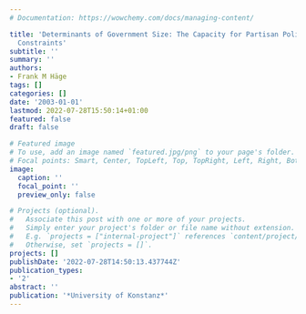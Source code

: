 ```yaml
---
# Documentation: https://wowchemy.com/docs/managing-content/

title: 'Determinants of Government Size: The Capacity for Partisan Policy under Political
  Constraints'
subtitle: ''
summary: ''
authors:
- Frank M Häge
tags: []
categories: []
date: '2003-01-01'
lastmod: 2022-07-28T15:50:14+01:00
featured: false
draft: false

# Featured image
# To use, add an image named `featured.jpg/png` to your page's folder.
# Focal points: Smart, Center, TopLeft, Top, TopRight, Left, Right, BottomLeft, Bottom, BottomRight.
image:
  caption: ''
  focal_point: ''
  preview_only: false

# Projects (optional).
#   Associate this post with one or more of your projects.
#   Simply enter your project's folder or file name without extension.
#   E.g. `projects = ["internal-project"]` references `content/project/deep-learning/index.md`.
#   Otherwise, set `projects = []`.
projects: []
publishDate: '2022-07-28T14:50:13.437744Z'
publication_types:
- '2'
abstract: ''
publication: '*University of Konstanz*'
---
```

